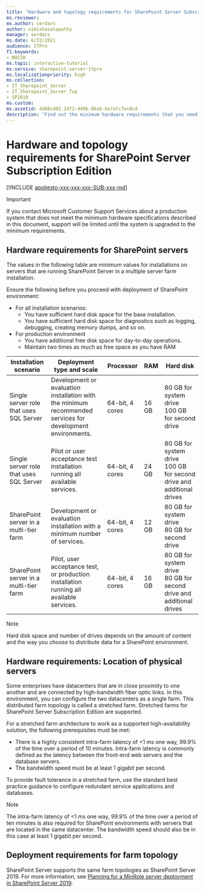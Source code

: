 ```yaml
---
title: "Hardware and topology requirements for SharePoint Server Subscription Edition"
ms.reviewer: 
ms.author: serdars
author: nimishasatapathy
manager: serdars
ms.date: 6/22/2021
audience: ITPro
f1.keywords:
- NOCSH
ms.topic: interactive-tutorial
ms.service: sharepoint-server-itpro
ms.localizationpriority: high
ms.collection:
- IT_Sharepoint_Server
- IT_Sharepoint_Server_Top
- SP2019
ms.custom: 
ms.assetid: 4d88c402-24f2-449b-86a6-6e7afcfec0cd
description: "Find out the minimum hardware requirements that you need for installing and running SharePoint Server Subscription Edition."
---
```


# Hardware and topology requirements for SharePoint Server Subscription Edition

[!INCLUDE [appliesto-xxx-xxx-xxx-SUB-xxx-md](../includes/appliesto-xxx-xxx-xxx-SUB-xxx-md.md)]

> [!IMPORTANT]
> If you contact Microsoft Customer Support Services about a production system that does not meet the minimum hardware specifications described in this document, support will be limited until the system is upgraded to the minimum requirements. 

## Hardware requirements for SharePoint servers

The values in the following table are minimum values for installations on servers that are running SharePoint Server in a multiple server farm installation.

Ensure the following before you proceed with deployment of SharePoint environment:

- For all installation scenarios:
  - You have sufficient hard disk space for the base installation.
  - You have sufficient hard disk space for diagnostics such as logging, debugging, creating memory dumps, and so on.
- For production environment
  - You have additional free disk space for day-to-day operations.
  - Maintain two times as much as free space as you have RAM

|Installation scenario|Deployment type and scale|Processor|RAM|Hard disk|
|---|---|---|---|---|
|Single server role that uses SQL Server|Development or evaluation installation with the minimum recommended services for development environments.|64-bit, 4 cores|16 GB|80 GB for system drive  <br/> 100 GB for second drive|
|Single server role that uses SQL Server|Pilot or user acceptance test installation running all available services.|64-bit, 4 cores|24 GB|80 GB for system drive  <br/> 100 GB for second drive and additional drives|
|SharePoint server in a multi-tier farm|Development or evaluation installation with a minimum number of services.|64-bit, 4 cores|12 GB|80 GB for system drive  <br/> 80 GB for second drive|
|SharePoint server in a multi-tier farm|Pilot, user acceptance test, or production installation running all available services.|64-bit, 4 cores|16 GB|80 GB for system drive  <br/> 80 GB for second drive and additional drives|

> [!NOTE]
> Hard disk space and number of drives depends on the amount of content and the way you choose to distribute data for a SharePoint environment.

## Hardware requirements: Location of physical servers

Some enterprises have datacenters that are in close proximity to one another and are connected by high-bandwidth fiber optic links. In this environment, you can configure the two datacenters as a single farm. This distributed farm topology is called a stretched farm. Stretched farms for SharePoint Server Subscription Edition are supported.

For a stretched farm architecture to work as a supported high-availability solution, the following prerequisites must be met:

- There is a highly consistent intra-farm latency of <1 ms one way, 99.9% of the time over a period of 10 minutes. Intra-farm latency is commonly defined as the latency between the front-end web servers and the database servers.
- The bandwidth speed must be at least 1 gigabit per second.

To provide fault tolerance in a stretched farm, use the standard best practice guidance to configure redundant service applications and databases.

> [!NOTE]
> The intra-farm latency of <1 ms one way, 99.9% of the time over a period of ten minutes is also required for SharePoint environments with servers that are located in the same datacenter. The bandwidth speed should also be in this case at least 1 gigabit per second.

## Deployment requirements for farm topology
<a name="hwforwebserver"> </a>

SharePoint Server supports the same farm topologies as SharePoint Server 2019. For more information, see [Planning for a MinRole server deployment in SharePoint Server 2019](planning-for-a-minrole-server-deployment-in-sharepoint-server.md).
